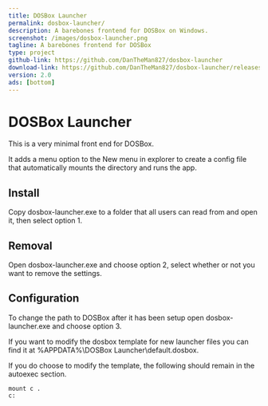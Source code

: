 ```yaml
---
title: DOSBox Launcher
permalink: dosbox-launcher/
description: A barebones frontend for DOSBox on Windows.
screenshot: /images/dosbox-launcher.png
tagline: A barebones frontend for DOSBox
type: project
github-link: https://github.com/DanTheMan827/dosbox-launcher
download-link: https://github.com/DanTheMan827/dosbox-launcher/releases/download/2.0/dosbox-launcher.exe
version: 2.0
ads: [bottom]
---
```

# DOSBox Launcher

This is a very minimal front end for DOSBox.

It adds a menu option to the New menu in explorer to create a config file that automatically mounts the directory and runs the app.

## Install
Copy dosbox-launcher.exe to a folder that all users can read from and open it, then select option 1.

## Removal
Open dosbox-launcher.exe and choose option 2, select whether or not you want to remove the settings.

## Configuration
To change the path to DOSBox after it has been setup open dosbox-launcher.exe and choose option 3.

If you want to modify the dosbox template for new launcher files you can find it at %APPDATA%\DOSBox Launcher\default.dosbox.

If you do choose to modify the template, the following should remain in the autoexec section.

	mount c .
	c:
